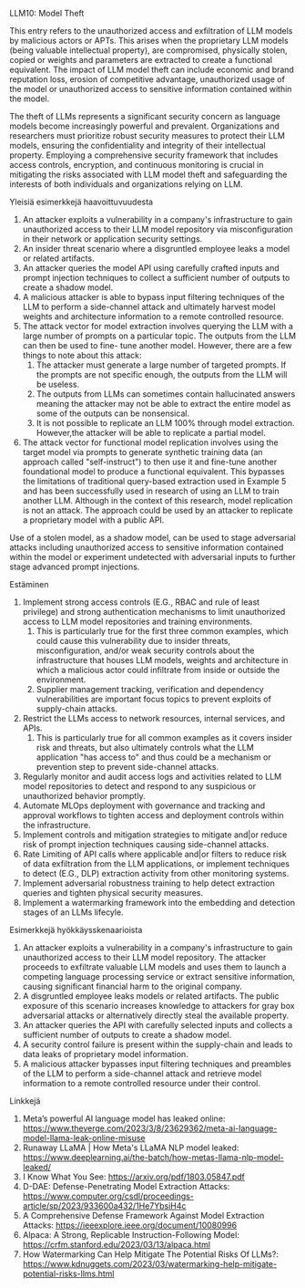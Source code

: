 LLM10: Model Theft


This entry refers to the unauthorized access and exfiltration of LLM models by malicious actors or APTs. This arises when the proprietary LLM models (being valuable intellectual property), are compromised, physically stolen, copied or weights and parameters are extracted to create a functional equivalent. The impact of LLM model theft can include economic and brand reputation loss, erosion of competitive advantage, unauthorized usage of the model or unauthorized access to sensitive information contained within the model.


The theft of LLMs represents a significant security concern as language models become increasingly powerful and prevalent. Organizations and researchers must prioritize robust security measures to protect their LLM models, ensuring the confidentiality and integrity of their intellectual property. Employing a comprehensive security framework that includes access controls, encryption, and continuous monitoring is crucial in mitigating the risks associated with LLM model theft and safeguarding the interests of both individuals and organizations relying on LLM.


Yleisiä esimerkkejä haavoittuvuudesta


1. An attacker exploits a vulnerability in a company's infrastructure to gain unauthorized access to their LLM model repository via misconfiguration in their network or application security settings.
2. An insider threat scenario where a disgruntled employee leaks a model or related artifacts.
3. An attacker queries the model API using carefully crafted inputs and prompt injection techniques to collect a sufficient number of outputs to create a shadow model.
4. A malicious attacker is able to bypass input filtering techniques of the LLM to perform a side-channel attack and ultimately harvest model weights and architecture information to a remote controlled resource.
5. The attack vector for model extraction involves querying the LLM with a large number of prompts on a particular topic. The outputs from the LLM can then be used to fine- tune another model. However, there are a few things to note about this attack:
   1. The attacker must generate a large number of targeted prompts. If the prompts are not specific enough, the outputs from the LLM will be useless.
   2. The outputs from LLMs can sometimes contain hallucinated answers meaning the attacker may not be able to extract the entire model as some of the outputs can be nonsensical.
   3. It is not possible to replicate an LLM 100% through model extraction. However,the attacker will be able to replicate a partial model.
6. The attack vector for functional model replication involves using the target model via prompts to generate synthetic training data (an approach called "self-instruct") to then use it and fine-tune another foundational model to produce a functional equivalent. This bypasses the limitations of traditional query-based extraction used in Example 5 and has been successfully used in research of using an LLM to train another LLM. Although in the context of this research, model replication is not an attack. The approach could be used by an attacker to replicate a proprietary model with a public API.


Use of a stolen model, as a shadow model, can be used to stage adversarial attacks including unauthorized access to sensitive information contained within the model or experiment undetected with adversarial inputs to further stage advanced prompt injections.


Estäminen


1. Implement strong access controls (E.G., RBAC and rule of least privilege) and strong authentication mechanisms to limit unauthorized access to LLM model repositories and training environments.
   1. This is particularly true for the first three common examples, which could cause this vulnerability due to insider threats, misconfiguration, and/or weak security controls about the infrastructure that houses LLM models, weights and architecture in which a malicious actor could infiltrate from inside or outside the environment.
   2. Supplier management tracking, verification and dependency vulnerabilities are important focus topics to prevent exploits of supply-chain attacks.
2. Restrict the LLMs access to network resources, internal services, and APIs.
   1. This is particularly true for all common examples as it covers insider risk and threats, but also ultimately controls what the LLM application "has access to" and thus could be a mechanism or prevention step to prevent side-channel attacks.
3. Regularly monitor and audit access logs and activities related to LLM model repositories to detect and respond to any suspicious or unauthorized behavior promptly.
4. Automate MLOps deployment with governance and tracking and approval workflows to tighten access and deployment controls within the infrastructure.
5. Implement controls and mitigation strategies to mitigate and|or reduce risk of prompt injection techniques causing side-channel attacks.
6. Rate Limiting of API calls where applicable and|or filters to reduce risk of data exfiltration from the LLM applications, or implement techniques to detect (E.G., DLP) extraction activity from other monitoring systems.
7. Implement adversarial robustness training to help detect extraction queries and tighten physical security measures.
8. Implement a watermarking framework into the embedding and detection stages of an LLMs lifecyle.


Esimerkkejä hyökkäysskenaarioista


1. An attacker exploits a vulnerability in a company's infrastructure to gain unauthorized access to their LLM model repository. The attacker proceeds to exfiltrate valuable LLM models and uses them to launch a competing language processing service or extract sensitive information, causing significant financial harm to the original company.
2. A disgruntled employee leaks models or related artifacts. The public exposure of this scenario increases knowledge to attackers for gray box adversarial attacks or alternatively directly steal the available property.
3. An attacker queries the API with carefully selected inputs and collects a sufficient number of outputs to create a shadow model.
4. A security control failure is present within the supply-chain and leads to data leaks of proprietary model information.
5. A malicious attacker bypasses input filtering techniques and preambles of the LLM to perform a side-channel attack and retrieve model information to a remote controlled resource under their control.


Linkkejä


1. Meta’s powerful AI language model has leaked online: https://www.theverge.com/2023/3/8/23629362/meta-ai-language-model-llama-leak-online-misuse
2. Runaway LLaMA | How Meta's LLaMA NLP model leaked: https://www.deeplearning.ai/the-batch/how-metas-llama-nlp-model-leaked/
3. I Know What You See: https://arxiv.org/pdf/1803.05847.pdf
4. D-DAE: Defense-Penetrating Model Extraction Attacks: https://www.computer.org/csdl/proceedings-article/sp/2023/933600a432/1He7YbsiH4c
5. A Comprehensive Defense Framework Against Model Extraction Attacks: https://ieeexplore.ieee.org/document/10080996
6. Alpaca: A Strong, Replicable Instruction-Following Model: https://crfm.stanford.edu/2023/03/13/alpaca.html
7. How Watermarking Can Help Mitigate The Potential Risks Of LLMs?: https://www.kdnuggets.com/2023/03/watermarking-help-mitigate-potential-risks-llms.html
